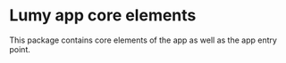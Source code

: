 # Lumy app core elements

This package contains core elements of the app as well as the app entry point.
